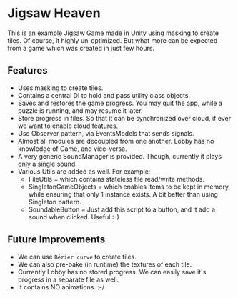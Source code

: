 # Jigsaw Heaven

This is an example Jigsaw Game made in Unity using masking to create tiles. Of course, it highly un-optimized. But what more can be expected from a game which was created in just few hours.

## Features

- Uses masking to create tiles.
- Contains a central DI to hold and pass utility class objects.
- Saves and restores the game progress. You may quit the app, while a puzzle is running, and may resume it later.
- Store progress in files. So that it can be synchronized over cloud, if ever we want to enable cloud features.
- Use Observer pattern, via EventsModels that sends signals.
- Almost all modules are decoupled from one another. Lobby has no knowledge of Game, and vice-versa.
- A very generic SoundManager is provided. Though, currently it plays only a single sound.
- Various Utils are added as well. For example:
  - FileUtils = which contains stateless file read/write methods.
  - SingletonGameObjects = which enables items to be kept in memory, while ensuring that only 1 instance exists. A bit better than using Singleton pattern.
  - SoundableButton = Just add this script to a button, and it add a sound when clicked. Useful :-)

## Future Improvements

- We can use `Bézier curve` to create tiles.
- We can also pre-bake (in runtime) the textures of each tile.
- Currently Lobby has no stored progress. We can easily save it's progress in a separate file as well.
- It contains NO animations. :-/
